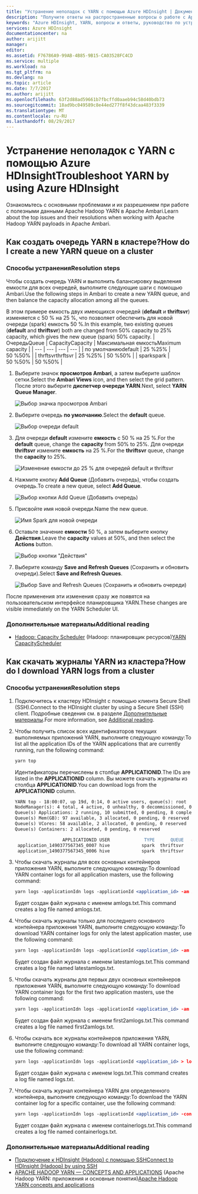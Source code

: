 ```yaml
---
title: "Устранение неполадок с YARN с помощью Azure HDInsight | Документация Майкрософт"
description: "Получите ответы на распространенные вопросы о работе с Apache Hadoop YARN и Azure HDInsight."
keywords: "Azure HDInsight, YARN, вопросы и ответы, руководство по устранению неполадок, часто задаваемые вопросы"
services: Azure HDInsight
documentationcenter: na
author: arijitt
manager: 
editor: 
ms.assetid: F76786A9-99AB-4B85-9B15-CA03528FC4CD
ms.service: multiple
ms.workload: na
ms.tgt_pltfrm: na
ms.devlang: na
ms.topic: article
ms.date: 7/7/2017
ms.author: arijitt
ms.openlocfilehash: 63f2d88ad59661b7fbcffd0aaeb94c58d40bdb73
ms.sourcegitcommit: 18ad9bc049589c8e44ed277f8f43dcaa483f3339
ms.translationtype: MT
ms.contentlocale: ru-RU
ms.lasthandoff: 08/29/2017
---
```

# <a name="troubleshoot-yarn-by-using-azure-hdinsight"></a><span data-ttu-id="4a227-104">Устранение неполадок с YARN с помощью Azure HDInsight</span><span class="sxs-lookup"><span data-stu-id="4a227-104">Troubleshoot YARN by using Azure HDInsight</span></span>

<span data-ttu-id="4a227-105">Ознакомьтесь с основными проблемами и их разрешением при работе с полезными данными Apache Hadoop YARN в Apache Ambari.</span><span class="sxs-lookup"><span data-stu-id="4a227-105">Learn about the top issues and their resolutions when working with Apache Hadoop YARN payloads in Apache Ambari.</span></span>

## <a name="how-do-i-create-a-new-yarn-queue-on-a-cluster"></a><span data-ttu-id="4a227-106">Как создать очередь YARN в кластере?</span><span class="sxs-lookup"><span data-stu-id="4a227-106">How do I create a new YARN queue on a cluster</span></span>


### <a name="resolution-steps"></a><span data-ttu-id="4a227-107">Способы устранения</span><span class="sxs-lookup"><span data-stu-id="4a227-107">Resolution steps</span></span> 

<span data-ttu-id="4a227-108">Чтобы создать очередь YARN и выполнить балансировку выделения емкости для всех очередей, выполните следующие шаги с помощью Ambari.</span><span class="sxs-lookup"><span data-stu-id="4a227-108">Use the following steps in Ambari to create a new YARN queue, and then balance the capacity allocation among all the queues.</span></span> 

<span data-ttu-id="4a227-109">В этом примере емкость двух имеющихся очередей (**default** и **thriftsvr**) изменяется с 50 % на 25 %, что позволяет обеспечить для новой очереди (spark) емкость 50 %.</span><span class="sxs-lookup"><span data-stu-id="4a227-109">In this example, two existing queues (**default** and **thriftsvr**) both are changed from 50% capacity to 25% capacity, which gives the new queue (spark) 50% capacity.</span></span>
| <span data-ttu-id="4a227-110">Очередь</span><span class="sxs-lookup"><span data-stu-id="4a227-110">Queue</span></span> | <span data-ttu-id="4a227-111">Capacity</span><span class="sxs-lookup"><span data-stu-id="4a227-111">Capacity</span></span> | <span data-ttu-id="4a227-112">Максимальная емкость</span><span class="sxs-lookup"><span data-stu-id="4a227-112">Maximum capacity</span></span> |
| --- | --- | --- | --- |
| <span data-ttu-id="4a227-113">по умолчанию</span><span class="sxs-lookup"><span data-stu-id="4a227-113">default</span></span> | <span data-ttu-id="4a227-114">25 %</span><span class="sxs-lookup"><span data-stu-id="4a227-114">25%</span></span> | <span data-ttu-id="4a227-115">50 %</span><span class="sxs-lookup"><span data-stu-id="4a227-115">50%</span></span> |
| <span data-ttu-id="4a227-116">thrftsvr</span><span class="sxs-lookup"><span data-stu-id="4a227-116">thrftsvr</span></span> | <span data-ttu-id="4a227-117">25 %</span><span class="sxs-lookup"><span data-stu-id="4a227-117">25%</span></span> | <span data-ttu-id="4a227-118">50 %</span><span class="sxs-lookup"><span data-stu-id="4a227-118">50%</span></span> |
| <span data-ttu-id="4a227-119">spark</span><span class="sxs-lookup"><span data-stu-id="4a227-119">spark</span></span> | <span data-ttu-id="4a227-120">50 %</span><span class="sxs-lookup"><span data-stu-id="4a227-120">50%</span></span> | <span data-ttu-id="4a227-121">50 %</span><span class="sxs-lookup"><span data-stu-id="4a227-121">50%</span></span> |

1. <span data-ttu-id="4a227-122">Выберите значок **просмотров Ambari**, а затем выберите шаблон сетки.</span><span class="sxs-lookup"><span data-stu-id="4a227-122">Select the **Ambari Views** icon, and then select the grid pattern.</span></span> <span data-ttu-id="4a227-123">После этого выберите **диспетчер очереди YARN**.</span><span class="sxs-lookup"><span data-stu-id="4a227-123">Next, select **YARN Queue Manager**.</span></span>

    ![Выбор значка просмотров Ambari](media/hdinsight-troubleshoot-yarn/create-queue-1.png)
2. <span data-ttu-id="4a227-125">Выберите очередь **по умолчанию**.</span><span class="sxs-lookup"><span data-stu-id="4a227-125">Select the **default** queue.</span></span>

    ![Выбор очереди default](media/hdinsight-troubleshoot-yarn/create-queue-2.png)
3. <span data-ttu-id="4a227-127">Для очереди **default** измените **емкость** с 50 % на 25 %.</span><span class="sxs-lookup"><span data-stu-id="4a227-127">For the **default** queue, change the **capacity** from 50% to 25%.</span></span> <span data-ttu-id="4a227-128">Для очереди **thriftsvr** измените **емкость** на 25 %.</span><span class="sxs-lookup"><span data-stu-id="4a227-128">For the **thriftsvr** queue, change the **capacity** to 25%.</span></span>

    ![Изменение емкости до 25 % для очередей default и thriftsvr](media/hdinsight-troubleshoot-yarn/create-queue-3.png)
4. <span data-ttu-id="4a227-130">Нажмите кнопку **Add Queue** (Добавить очередь), чтобы создать очередь.</span><span class="sxs-lookup"><span data-stu-id="4a227-130">To create a new queue, select **Add Queue**.</span></span>

    ![Выбор кнопки Add Queue (Добавить очередь)](media/hdinsight-troubleshoot-yarn/create-queue-4.png)

5. <span data-ttu-id="4a227-132">Присвойте имя новой очереди.</span><span class="sxs-lookup"><span data-stu-id="4a227-132">Name the new queue.</span></span>

    ![Имя Spark для новой очереди](media/hdinsight-troubleshoot-yarn/create-queue-5.png)  

6. <span data-ttu-id="4a227-134">Оставьте значение **емкости** 50 %, а затем выберите кнопку **Действия**.</span><span class="sxs-lookup"><span data-stu-id="4a227-134">Leave the **capacity** values at 50%, and then select the **Actions** button.</span></span>

    ![Выбор кнопки "Действия"](media/hdinsight-troubleshoot-yarn/create-queue-6.png)  
7. <span data-ttu-id="4a227-136">Выберите команду **Save and Refresh Queues** (Сохранить и обновить очереди).</span><span class="sxs-lookup"><span data-stu-id="4a227-136">Select **Save and Refresh Queues**.</span></span>

    ![Выбор Save and Refresh Queues (Сохранить и обновить очереди)](media/hdinsight-troubleshoot-yarn/create-queue-7.png)  

<span data-ttu-id="4a227-138">После применения эти изменения сразу же появятся на пользовательском интерфейсе планировщика YARN.</span><span class="sxs-lookup"><span data-stu-id="4a227-138">These changes are visible immediately on the YARN Scheduler UI.</span></span>

### <a name="additional-reading"></a><span data-ttu-id="4a227-139">Дополнительные материалы</span><span class="sxs-lookup"><span data-stu-id="4a227-139">Additional reading</span></span>

- <span data-ttu-id="4a227-140">[Hadoop: Capacity Scheduler](https://hadoop.apache.org/docs/r2.7.2/hadoop-yarn/hadoop-yarn-site/CapacityScheduler.html) (Hadoop: планировщик ресурсов)</span><span class="sxs-lookup"><span data-stu-id="4a227-140">[YARN CapacityScheduler](https://hadoop.apache.org/docs/r2.7.2/hadoop-yarn/hadoop-yarn-site/CapacityScheduler.html)</span></span>


## <a name="how-do-i-download-yarn-logs-from-a-cluster"></a><span data-ttu-id="4a227-141">Как скачать журналы YARN из кластера?</span><span class="sxs-lookup"><span data-stu-id="4a227-141">How do I download YARN logs from a cluster</span></span>


### <a name="resolution-steps"></a><span data-ttu-id="4a227-142">Способы устранения</span><span class="sxs-lookup"><span data-stu-id="4a227-142">Resolution steps</span></span> 

1. <span data-ttu-id="4a227-143">Подключитесь к кластеру HDInsight с помощью клиента Secure Shell (SSH).</span><span class="sxs-lookup"><span data-stu-id="4a227-143">Connect to the HDInsight cluster by using a Secure Shell (SSH) client.</span></span> <span data-ttu-id="4a227-144">Подробные сведения см. в разделе [Дополнительные материалы](#additional-reading-2).</span><span class="sxs-lookup"><span data-stu-id="4a227-144">For more information, see [Additional reading](#additional-reading-2).</span></span>

2. <span data-ttu-id="4a227-145">Чтобы получить список всех идентификаторов текущих выполняемых приложений YARN, выполните следующую команду:</span><span class="sxs-lookup"><span data-stu-id="4a227-145">To list all the application IDs of the YARN applications that are currently running, run the following command:</span></span>

    ```apache
    yarn top
    ```
    <span data-ttu-id="4a227-146">Идентификаторы перечислены в столбце **APPLICATIONID**.</span><span class="sxs-lookup"><span data-stu-id="4a227-146">The IDs are listed in the **APPLICATIONID** column.</span></span> <span data-ttu-id="4a227-147">Вы можете скачать журналы из столбца **APPLICATIONID**.</span><span class="sxs-lookup"><span data-stu-id="4a227-147">You can download logs from the **APPLICATIONID** column.</span></span>

    ```apache
    YARN top - 18:00:07, up 19d, 0:14, 0 active users, queue(s): root
    NodeManager(s): 4 total, 4 active, 0 unhealthy, 0 decommissioned, 0 lost, 0 rebooted
    Queue(s) Applications: 2 running, 10 submitted, 0 pending, 8 completed, 0 killed, 0 failed
    Queue(s) Mem(GB): 97 available, 3 allocated, 0 pending, 0 reserved
    Queue(s) VCores: 58 available, 2 allocated, 0 pending, 0 reserved
    Queue(s) Containers: 2 allocated, 0 pending, 0 reserved

                      APPLICATIONID USER             TYPE      QUEUE   #CONT  #RCONT  VCORES RVCORES     MEM    RMEM  VCORESECS    MEMSECS %PROGR       TIME NAME
     application_1490377567345_0007 hive            spark  thriftsvr       1       0       1       0      1G      0G    1628407    2442611  10.00   18:20:20 Thrift JDBC/ODBC Server
     application_1490377567345_0006 hive            spark  thriftsvr       1       0       1       0      1G      0G    1628430    2442645  10.00   18:20:20 Thrift JDBC/ODBC Server
    ```

3. <span data-ttu-id="4a227-148">Чтобы скачать журналы для всех основных контейнеров приложения YARN, выполните следующую команду:</span><span class="sxs-lookup"><span data-stu-id="4a227-148">To download YARN container logs for all application masters, use the following command:</span></span>
   
    ```apache
    yarn logs -applicationIdn logs -applicationId <application_id> -am ALL > amlogs.txt
    ```

    <span data-ttu-id="4a227-149">Будет создан файл журнала с именем amlogs.txt.</span><span class="sxs-lookup"><span data-stu-id="4a227-149">This command creates a log file named amlogs.txt.</span></span> 

4. <span data-ttu-id="4a227-150">Чтобы скачать журналы только для последнего основного контейнера приложения YARN, выполните следующую команду:</span><span class="sxs-lookup"><span data-stu-id="4a227-150">To download YARN container logs for only the latest application master, use the following command:</span></span>

    ```apache
    yarn logs -applicationIdn logs -applicationId <application_id> -am -1 > latestamlogs.txt
    ```

    <span data-ttu-id="4a227-151">Будет создан файл журнала с именем latestamlogs.txt.</span><span class="sxs-lookup"><span data-stu-id="4a227-151">This command creates a log file named latestamlogs.txt.</span></span> 

4. <span data-ttu-id="4a227-152">Чтобы скачать журналы для первых двух основных контейнеров приложения YARN, выполните следующую команду:</span><span class="sxs-lookup"><span data-stu-id="4a227-152">To download YARN container logs for the first two application masters, use the following command:</span></span>

    ```apache
    yarn logs -applicationIdn logs -applicationId <application_id> -am 1,2 > first2amlogs.txt 
    ```

    <span data-ttu-id="4a227-153">Будет создан файл журнала с именем first2amlogs.txt.</span><span class="sxs-lookup"><span data-stu-id="4a227-153">This command creates a log file named first2amlogs.txt.</span></span> 

5. <span data-ttu-id="4a227-154">Чтобы скачать все журналы контейнеров приложения YARN, выполните следующую команду:</span><span class="sxs-lookup"><span data-stu-id="4a227-154">To download all YARN container logs, use the following command:</span></span>

    ```apache
    yarn logs -applicationIdn logs -applicationId <application_id> > logs.txt
    ```

    <span data-ttu-id="4a227-155">Будет создан файл журнала с именем logs.txt.</span><span class="sxs-lookup"><span data-stu-id="4a227-155">This command creates a log file named logs.txt.</span></span> 

6. <span data-ttu-id="4a227-156">Чтобы скачать журнал контейнера YARN для определенного контейнера, выполните следующую команду:</span><span class="sxs-lookup"><span data-stu-id="4a227-156">To download the YARN container log for a specific container, use the following command:</span></span>

    ```apache
    yarn logs -applicationIdn logs -applicationId <application_id> -containerId <container_id> > containerlogs.txt 
    ```

    <span data-ttu-id="4a227-157">Будет создан файл журнала с именем containerlogs.txt.</span><span class="sxs-lookup"><span data-stu-id="4a227-157">This command creates a log file named containerlogs.txt.</span></span>

### <span data-ttu-id="4a227-158"><a name="additional-reading-2"></a>Дополнительные материалы</span><span class="sxs-lookup"><span data-stu-id="4a227-158"><a name="additional-reading-2"></a>Additional reading</span></span>

- [<span data-ttu-id="4a227-159">Подключение к HDInsight (Hadoop) с помощью SSH</span><span class="sxs-lookup"><span data-stu-id="4a227-159">Connect to HDInsight (Hadoop) by using SSH</span></span>](https://docs.microsoft.com/en-us/azure/hdinsight/hdinsight-hadoop-linux-use-ssh-unix)
- <span data-ttu-id="4a227-160">[APACHE HADOOP YARN — CONCEPTS AND APPLICATIONS](https://hortonworks.com/blog/apache-hadoop-yarn-concepts-and-applications/) (Apache Hadoop YARN: приложения и основные понятия)</span><span class="sxs-lookup"><span data-stu-id="4a227-160">[Apache Hadoop YARN concepts and applications](https://hortonworks.com/blog/apache-hadoop-yarn-concepts-and-applications/)</span></span>







